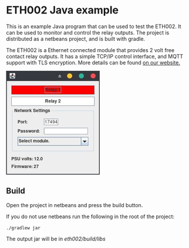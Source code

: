 # ETH002 Java example

This is an example Java program that can be used to test the ETH002. It can be used to monitor and control the relay outputs. The project is distributed as a netbeans project, and is built with gradle.

The ETH002 is a Ethernet connected module that provides 2 volt free contact relay outputs. It has a simple TCP/IP control interface, and MQTT support with TLS encryption. More details can be found [on our website.](https://www.robot-electronics.co.uk/eth002b.html)

![Image](test_prog.jpg)

## Build

Open the project in netbeans and press the build button.

If you do not use netbeans run the following in the root of the project:
```
./gradlew jar
```

The output jar will be in *eth002/build/libs*



